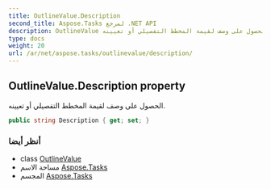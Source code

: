 ```yaml
---
title: OutlineValue.Description
second_title: Aspose.Tasks لمرجع .NET API
description: OutlineValue ملكية. الحصول على وصف لقيمة المخطط التفصيلي أو تعيينه.
type: docs
weight: 20
url: /ar/net/aspose.tasks/outlinevalue/description/
---
```

## OutlineValue.Description property

الحصول على وصف لقيمة المخطط التفصيلي أو تعيينه.

```csharp
public string Description { get; set; }
```

### أنظر أيضا

* class [OutlineValue](../)
* مساحة الاسم [Aspose.Tasks](../../outlinevalue/)
* المجسم [Aspose.Tasks](../../../)


